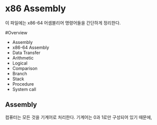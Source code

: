 # x86 Assembly
이 파일에는 x86-64 어셈블리어 명령어들을 간단하게 정리한다.

#Overview
- Assembly
- x86-64 Assembly
- Data Transfer
- Arithmetic
- Logical
- Comparison
- Branch
- Stack
- Procedure
- System call

## Assembly
컴퓨터는 모든 것을 기계어로 처리한다. 기계어는 0과 1로만 구성되어 있기 때문에,  
